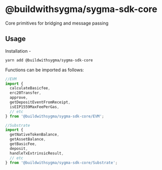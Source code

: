 # @buildwithsygma/sygma-sdk-core

Core primitives for bridging and message passing

## Usage

Installation -
```bash
yarn add @buildwithsygma/sygma-sdk-core
```
Functions can be imported as follows:
```typescript
//EVM
import {
  calculateBasicfee,
  erc20Transfer,
  approve,
  getDepositEventFromReceipt,
  isEIP1559MaxFeePerGas,
  // etc
} from '@buildwithsygma/sygma-sdk-core/EVM';

//Substrate
import {
  getNativeTokenBalance,
  getAssetBalance,
  getBasicFee,
  deposit,
  handleTxExtrinsicResult,
  // etc
} from '@buildwithsygma/sygma-sdk-core/Substrate';
```

